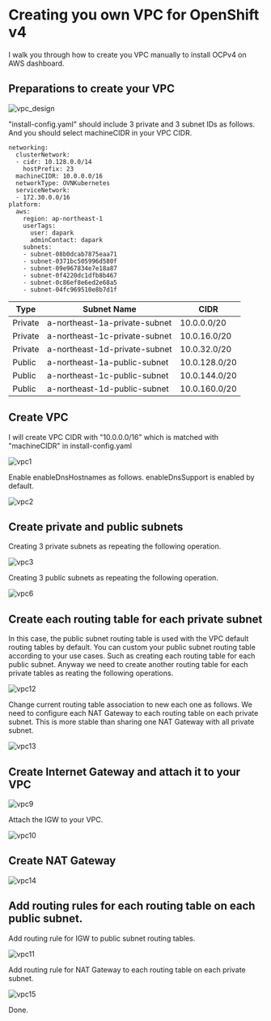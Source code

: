 # Creating you own VPC for OpenShift v4

I walk you through how to create you VPC manually to install OCPv4 on AWS dashboard.

## Preparations to create your VPC

![vpc_design](https://github.com/bysnupy/handson/blob/master/images/vpc_design.png)

"install-config.yaml" should include 3 private and 3 subnet IDs as follows. And you should select machineCIDR in your VPC CIDR.
```
networking:
  clusterNetwork:
  - cidr: 10.128.0.0/14
    hostPrefix: 23
  machineCIDR: 10.0.0.0/16
  networkType: OVNKubernetes
  serviceNetwork:
  - 172.30.0.0/16
platform:
  aws:
    region: ap-northeast-1
    userTags:
      user: dapark
      adminContact: dapark
    subnets:
    - subnet-08b0dcab7875eaa71
    - subnet-0371bc505996d580f
    - subnet-09e967834e7e18a87
    - subnet-0f4220dc1dfb8b467
    - subnet-0c86ef8e6ed2e68a5
    - subnet-04fc969510e8b7d1f
```

Type| Subnet Name| CIDR
-|-|-
Private|a-northeast-1a-private-subnet|10.0.0.0/20
Private|a-northeast-1c-private-subnet|10.0.16.0/20
Private|a-northeast-1d-private-subnet|10.0.32.0/20
Public|a-northeast-1a-public-subnet|10.0.128.0/20
Public|a-northeast-1c-public-subnet|10.0.144.0/20
Public|a-northeast-1d-public-subnet|10.0.160.0/20

## Create VPC

I will create VPC CIDR with "10.0.0.0/16" which is matched with "machineCIDR" in install-config.yaml

![vpc1](https://github.com/bysnupy/handson/blob/master/images/vpc1.png)

Enable enableDnsHostnames as follows. enableDnsSupport is enabled by default.

![vpc2](https://github.com/bysnupy/handson/blob/master/images/vpc2.png)

## Create private and public subnets

Creating 3 private subnets as repeating the following operation.

![vpc3](https://github.com/bysnupy/handson/blob/master/images/vpc3.png)

Creating 3 public subnets as repeating the following operation.

![vpc6](https://github.com/bysnupy/handson/blob/master/images/vpc6.png)

## Create each routing table for each private subnet

In this case, the public subnet routing table is used with the VPC default routing tables by default.
You can custom your public subnet routing table according to your use cases. Such as creating each routing table for each public subnet.
Anyway we need to create another routing table for each private tables as reating the following operations.

![vpc12](https://github.com/bysnupy/handson/blob/master/images/vpc12.png)

Change current routing table association to new each one as follows.
We need to configure each NAT Gateway to each routing table on each private subnet.
This is more stable than sharing one NAT Gateway with all private subnet. 

![vpc13](https://github.com/bysnupy/handson/blob/master/images/vpc13.png)

## Create Internet Gateway and attach it to your VPC

![vpc9](https://github.com/bysnupy/handson/blob/master/images/vpc9.png)

Attach the IGW to your VPC.

![vpc10](https://github.com/bysnupy/handson/blob/master/images/vpc10.png)

## Create NAT Gateway

![vpc14](https://github.com/bysnupy/handson/blob/master/images/vpc14.png)

## Add routing rules for each routing table on each public subnet.

Add routing rule for IGW to public subnet routing tables.

![vpc11](https://github.com/bysnupy/handson/blob/master/images/vpc11.png)

Add routing rule for NAT Gateway to each routing table on each private subnet.

![vpc15](https://github.com/bysnupy/handson/blob/master/images/vpc15.png)

Done.
